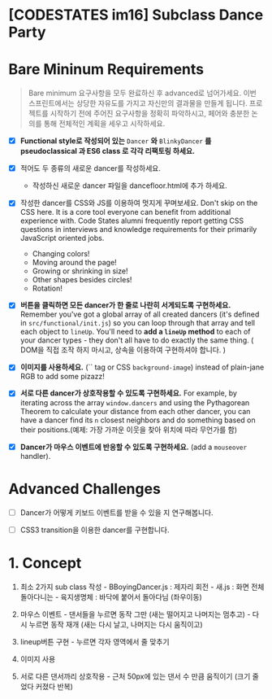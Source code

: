 # [CODESTATES im16] Subclass Dance Party

# Bare Mininum Requirements

> Bare minimum 요구사항을 모두 완료하신 후 advanced로 넘어가세요. 이번 스프린트에서는 상당한 자유도를 가지고 자신만의 결과물을 만들게 됩니다. 프로젝트를 시작하기 전에 주어진 요구사항을 정확히 파악하시고, 페어와 충분한 논의를 통해 전체적인 계획을 세우고 시작하세요.

- [x] **Functional style로 작성되어 있는** `Dancer` **와** `BlinkyDancer` **를 pseudoclassical 과 ES6 class 로 각각 리팩토링 하세요.**
- [x] 적어도 두 종류의 새로운 dancer를 작성하세요.
  - 작성하신 새로운 dancer 파일을 dancefloor.html에 추가 하세요.
- [x] 작성한 dancer를 CSS와 JS를 이용하여 멋지게 꾸며보세요. Don't skip on the CSS here. It is a core tool everyone can benefit from additional experience with. Code States alumni frequently report getting CSS questions in interviews and knowledge requirements for their primarily JavaScript oriented jobs.
  - Changing colors!
  - Moving around the page!
  - Growing or shrinking in size!
  - Other shapes besides circles!
  - Rotation!

- [x] **버튼을 클릭하면 모든 dancer가 한 줄로 나란히 서게되도록 구현하세요.** Remember you've got a global array of all created dancers (it's defined in `src/functional/init.js`) so you can loop through that array and tell each object to `lineUp`. You'll need to **add a `lineUp` method** to each of your dancer types - they don't all have to do exactly the same thing. ( DOM을 직접 조작 하지 마시고, 상속을 이용하여 구현하셔야 합니다. )
- [x] **이미지를 사용하세요.** (`` tag or CSS `background-image`) instead of plain-jane RGB to add some pizazz!
- [x] **서로 다른 dancer가 상호작용할 수 있도록 구현하세요.** For example, by iterating across the array `window.dancers` and using the Pythagorean Theorem to calculate your distance from each other dancer, you can have a dancer find its `n` closest neighbors and do something based on their positions.(예제: 가장 가까운 이웃을 찾아 위치에 따라 무언가를 함)
- [x] **Dancer가 마우스 이벤트에 반응할 수 있도록 구현하세요.** (add a `mouseover` handler).



# Advanced Challenges

- [ ] Dancer가 어떻게 키보드 이벤트를 받을 수 있을 지 연구해봅니다.
- [ ] CSS3 transition을 이용한 dancer를 구현합니다.



# 1. Concept

1. 최소 2가지 sub class 작성
    \- BBoyingDancer.js  : 제자리 회전
    \- 새.js  : 화면 전체 돌아다니는
    \- 육지생명체 : 바닥에 붙어서 돌아다님 (좌우이동)

2. 마우스 이벤트
 \- 댄서들을 누르면 동작 그만 (새는 떨어지고 나머지는 멈추고)
 \- 다시 누르면 동작 재개 (새는 다시 날고, 나머지는 다시 움직이고)
3. lineup버튼 구현
     \- 누르면 각자 영역에서 줄 맞추기
4. 이미지 사용
5. 서로 다른 댄서까리 상호작용
     \- 근처 50px에 있는 댄서 수 만큼 움직이기 (크기 줄었다 커졌다 반복)